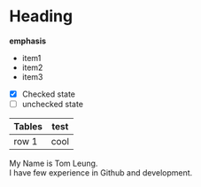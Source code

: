 # Heading
**emphasis**
- item1
- item2
- item3

- [x] Checked state
- [ ] unchecked state

| Tables | test |
| ------ | ---- |
| row 1  | cool |

My Name is Tom Leung.\
I have few experience in Github and development.
